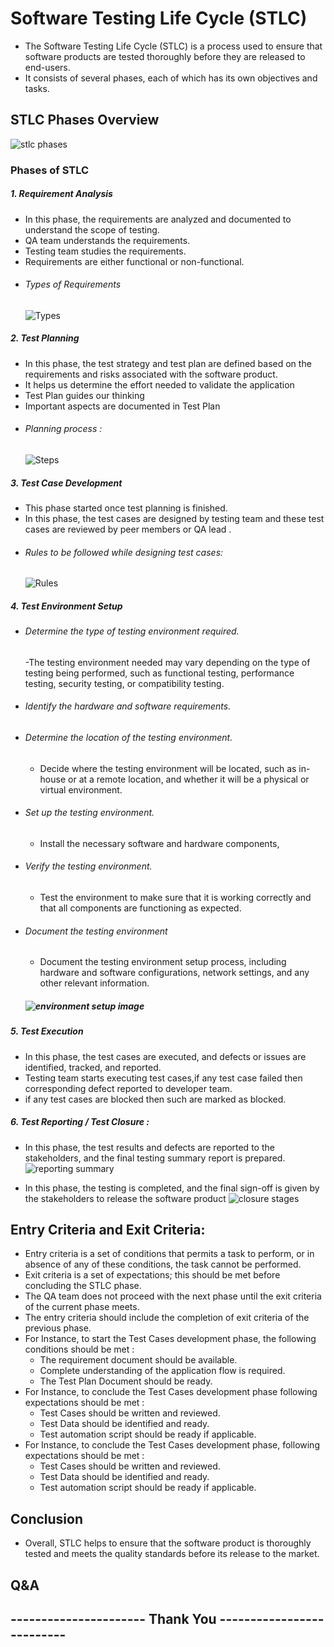 # Software Testing Life Cycle (STLC)
- The Software Testing Life Cycle (STLC) is a process used to ensure that software products are tested thoroughly before they are released to end-users.
-  It consists of several phases, each of which has its own objectives and tasks.
## STLC Phases Overview
![stlc phases](STLC.png)

### Phases of STLC
##### 1. Requirement Analysis
- In this phase, the requirements are analyzed and documented to understand the scope of testing.
- QA team understands the requirements.
- Testing team studies the requirements.
- Requirements are either functional or non-functional.
-  ###### Types of Requirements
   ![Types](requirementTypes.png)

##### 2. Test Planning
- In this phase, the test strategy and test plan are defined based on the requirements and risks associated with the software product.
- It helps us determine the effort needed to validate the application
- Test Plan guides our thinking
- Important aspects are documented in Test Plan 
-  ###### Planning process :
   ![Steps](planSteps.png)


##### 3. Test Case Development
- This phase started once test planning is finished.
-  In this phase, the test cases are designed by testing team and these test cases are reviewed by peer members or QA lead .
 - ###### Rules to be followed while designing test cases:
   ![Rules](testdevolop.png)

##### 4. Test Environment Setup
 - ###### Determine the type of testing environment required.
    -The testing environment needed may vary depending on the type of testing being performed, such as functional testing, performance testing, security testing, or compatibility testing.
 - ###### Identify the hardware and software requirements.
 - ###### Determine the location of the testing environment.
     - Decide where the testing environment will be located, such as in-house or at a remote location, and whether it will be a physical or virtual environment.
 - ###### Set up the testing environment.
     -  Install the necessary software and hardware components,
 - ###### Verify the testing environment.
     - Test the environment to make sure that it is working correctly and that all components are functioning as expected.
 - ###### Document the testing environment 
    - Document the testing environment setup process, including hardware and software configurations, network settings, and any other relevant information.
   ##### ![environment setup image](eSetup.png)
##### 5. Test Execution
-  In this phase, the test cases are executed, and defects or issues are identified, tracked, and reported.
-  Testing team starts executing test cases,if any test case failed then corresponding defect reported to developer team.
-  if any test cases are blocked then such are marked as blocked.

##### 6. Test Reporting / Test Closure : 
- In this phase, the test results and defects are reported to the stakeholders, and the final testing summary report is prepared.
   ![reporting summary](report.png)

- In this phase, the testing is completed, and the final sign-off is given by the stakeholders to release the software product
   ![closure stages](closure.png)
   
## Entry Criteria and Exit Criteria:
 - Entry criteria is a set of conditions that permits a task to perform, or in absence of any of these conditions, the task cannot be performed.
 - Exit criteria is a set of expectations; this should be met before concluding the STLC phase.
 - The QA team does not proceed with the next phase until the exit criteria of the current phase meets. 
 - The entry criteria should include the completion of exit criteria of the previous phase.
 - For Instance, to start the Test Cases development phase, the following conditions should be met :
      -   The requirement document should be available.
      -   Complete understanding of the application flow is required.
      -   The Test Plan Document should be ready.
- For Instance, to conclude the Test Cases development phase following expectations should be met :
     - Test Cases should be written and reviewed.
     -   Test Data should be identified and ready.
     -   Test automation script should be ready if applicable.
- For Instance, to conclude the Test Cases development phase, following expectations should be met :
     -  Test Cases should be written and reviewed.
     -  Test Data should be identified and ready.
     -  Test automation script should be ready if applicable.


## Conclusion
- Overall, STLC helps to ensure that the software product is thoroughly tested and meets the quality standards before its release to the market.
## Q&A
## ----------------------      Thank You    --------------------------
